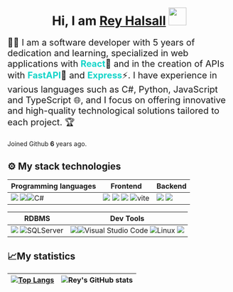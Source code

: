 <div align="center">      
    <h1>Hi, I am <a href="https://www.linkedin.com/in/rey-halsall/" target="_blank">Rey Halsall</a>   
        <img src="https://media.giphy.com/media/hvRJCLFzcasrR4ia7z/giphy.gif" width="40">  
    </h1> 
</div>  
<div align="left"> 
    <p style="font-size: 20px">👨‍💻 I am a software developer with 5 years of dedication and learning, specialized in web applications with <span style="font-weight:bold; color:#14d4c9">React</span>🚀 and in the creation of APIs with <span style="font-weight:bold; color:#14d4c9">FastAPI</span>🐍 and <span style="font-weight:bold; color:#14d4c9">Express</span>⚡. I have experience in various languages ​​such as C#, Python, JavaScript and TypeScript 🌐, and I focus on offering innovative and high-quality technological solutions tailored to each project. 🏆</p> 
    <p>Joined Github <span style="font-weight: bold">6</span> years ago.
    </p>
</div>

## ⚙ My stack technologies

|Programming languages|Frontend|Backend|
|---|---|---|
|<img src="https://img.shields.io/badge/TypeScript-007ACC?style=for-the-badge&logo=typescript&logoColor=white"> <img src="https://img.shields.io/badge/python-3474a7.svg?style=for-the-badge&logo=python&logoColor=white"/>![C#](https://img.shields.io/badge/CSharp-603278.svg?style=for-the-badge&logo=csharp&logoColor=white) | <img src="https://img.shields.io/badge/React-1399c4?style=for-the-badge&logo=react&logoColor=white" /> <img src="https://img.shields.io/badge/astro-060913?style=for-the-badge&logo=astro&logoColor=white"/> <img src="https://img.shields.io/badge/NextJS-000000?style=for-the-badge&logo=next.js&logoColor=white"/>   ![vite](https://img.shields.io/badge/vite-646cff.svg?style=for-the-badge&logo=vite&logoColor=white)|<img src="https://img.shields.io/badge/express-010409.svg?style=for-the-badge&logo=express&logoColor=white" />  <img src="https://img.shields.io/badge/fastapi-009789.svg?style=for-the-badge&logo=fastapi&logoColor=white" />| |

|RDBMS|Dev Tools|
|---|---|
<img src="https://img.shields.io/badge/PostgreSQL-316192?style=for-the-badge&logo=postgresql&logoColor=white"/> ![SQLServer](https://img.shields.io/badge/sqlserver-7b5253.svg?style=for-the-badge&logo=&logoColor=white) | <img src="https://img.shields.io/badge/GIT-E44C30?style=for-the-badge&logo=git&logoColor=white"/>![Visual Studio Code](https://img.shields.io/badge/Visual%20Studio%20Code-0078d7.svg?style=for-the-badge&logo=visual-studio-code&logoColor=white) ![Linux](https://img.shields.io/badge/Linux-FCC624?style=for-the-badge&logo=linux&logoColor=black) <img src="https://img.shields.io/badge/Docker-2CA5E0?style=for-the-badge&logo=docker&logoColor=white"/>|

## 📈My statistics
|[![Top Langs](https://github-readme-stats.vercel.app/api/top-langs/?username=reduhq&show_icons=true&theme=city_lights)](https://github.com/ivangcode/github-readme-stats)|![Rey's GitHub stats](https://github-readme-stats.vercel.app/api?username=reduhq&theme=react&show_icons=true&hide=contribs,prs)|
|---|---|
